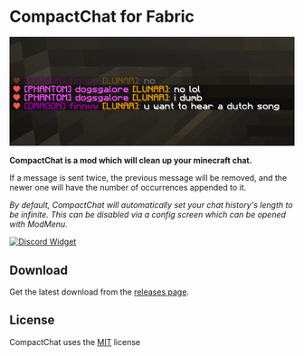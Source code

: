 # CompactChat for Fabric

![image](./.github/preview.gif)

**CompactChat is a mod which will clean up your minecraft chat.**

If a message is sent twice, the previous message will be removed, and the newer one will have the number of occurrences appended to it.

*By default, CompactChat will automatically set your chat history's length to be infinite. This can be disabled via a config screen which can be opened with ModMenu.*

[<img src="https://inv.wtf/widget/cbyrne" width="500" alt="Discord Widget"/>](https://inv.wtf/cbyrne)

## Download

Get the latest download from the [releases page](https://github.com/cbyrneee/CompactChat/releases).

## License

CompactChat uses the [MIT](https://choosealicense.com/licenses/mit/) license
